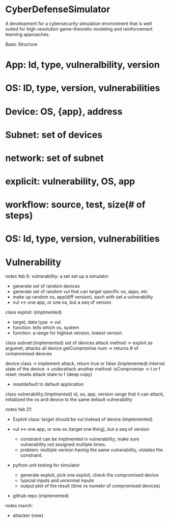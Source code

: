 # CyberDefenseSimulator

A development for a cybersecurity simulation environment that is well suited for high-resolution game-theoretic modeling and reinforcement learning approaches.


Basic Structure
# App: Id, type, vulneralbility, version
# OS: ID, type, version, vulnerabilities
# Device: OS, {app}, address
# Subnet: set of devices
# network: set of subnet
# explicit: vulnerability, OS, app
# workflow: source, test, size(# of steps)
# OS: Id, type, version, vulnerabilities
# Vulnerability

notes feb 6:
vulnerability: a set
set up a simulator
- generate set of random devices
- generate set of random vul that can target specific os, apps, etc
- make up random os, app(diff version), each with set a vulnerability 
- vul <-> one app, or one os, but a seq of version

class exploit: (implmented)
- target, data type -> vul
- function: tells which os, system
- function: a range for highest version, lowest version

class subnet:(implemented)
set of devices
attack method -> exploit as argumet, attacks all device
getCompromise num -> returns # of compromised devices

device class -> implement attack, return true or false (implemented)
internal state of the device -> underattack
another method: isCompromise -> t or f
reset: resets attack state to f (deep copy)
-  resetdefault to default application

class vulnerability:(implmented)
id, os, app, version range that it can attack,
initialized the os and device to the same default vulnerability


notes feb 21:
- Exploit class: target should be vul instead of device (implemented)
- vul <-> one app, or one os (target one thing), but a seq of version
    - constraint can be implmented in vulnerability; make sure vulnerability not assigned multiple times.
    - problem: multiple version having the same vulnerability, violates the constraint.

- python unit testing for simulator
    - generate exploit, pick one exploit, check the compromised device
    - typicial inputs and unnormal inputs
    - output plot of the result (time vs numebr of compromised devices)

- github repo (implemented)


notes march:
- attacker (new)
